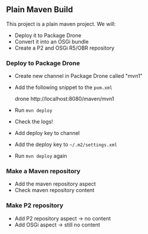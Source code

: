 ## Plain Maven Build

This project is a plain maven project. We will:

 * Deploy it to Package Drone
 * Convert it into an OSGi bundle
 * Create a P2 and OSGi R5/OBR repository
 
### Deploy to Package Drone

* Create new channel in Package Drone called "mvn1"
* Add the following snippet to the `pom.xml`

	<distributionManagement>
		<repository>
			<id>drone</id>
			<url>http://localhost:8080/maven/mvn1</url>
		</repository>
	</distributionManagement>

* Run `mvn deploy`
* Check the logs!
* Add deploy key to channel
* Add the deploy key to `~/.m2/settings.xml`
* Run `mvn deploy` again

### Make a Maven repository

 * Add the maven repository aspect
 * Check maven repository content

### Make P2 repository

 * Add P2 repository aspect -> no content
 * Add OSGi aspect -> still no content